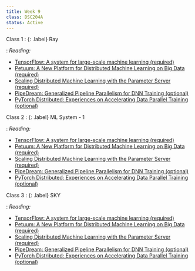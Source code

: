 ```yaml
---
title: Week 9
class: DSC204A
status: Active
---
```



Class 1
: {: .label} Ray
<!-- Guest Lecture - [Stephanie Wang](https://stephanie-wang.github.io/) -->
<!-- : [Slides](assets/slides/UCSD_3_3_24_A_brief_history_of_the_Ray_ecosystem.pdf) &#8226; [Recording](https://drive.google.com/file/d/1KB5LWGNNkgOTWk_shgM4brYGGm7TsS0w/view?usp=sharing) &#8226; [Scribe Notes](assets/scribe_notes/Mar_4_scribe_note.pdf) -->
: *Reading:*
* [TensorFlow: A system for large-scale machine learning (required)](https://arxiv.org/pdf/1605.08695.pdf)
* [Petuum: A New Platform for Distributed Machine Learning on Big Data (required)](https://arxiv.org/pdf/1312.7651.pdf)
* [Scaling Distributed Machine Learning with the Parameter Server (required)](https://www.usenix.org/system/files/conference/osdi14/osdi14-paper-li_mu.pdf)
* [PipeDream: Generalized Pipeline Parallelism for DNN Training (optional)](https://people.eecs.berkeley.edu/~matei/papers/2019/sosp_pipedream.pdf)
* [PyTorch Distributed: Experiences on Accelerating Data Parallel Training (optional)](https://arxiv.org/pdf/2006.15704.pdf)


Class 2
: {: .label} ML System - 1
<!--  : [Slides](assets/slides/21_ml-system-1.pdf) &#8226; [Recording](https://podcast.ucsd.edu/watch/wi24/dsc204a_a00/24) &#8226; [Scribe Notes](assets/scribe_notes/Mar_6_scribe_note.pdf) -->
: *Reading:* 
* [TensorFlow: A system for large-scale machine learning (required)](https://arxiv.org/pdf/1605.08695.pdf)
* [Petuum: A New Platform for Distributed Machine Learning on Big Data (required)](https://arxiv.org/pdf/1312.7651.pdf)
* [Scaling Distributed Machine Learning with the Parameter Server (required)](https://www.usenix.org/system/files/conference/osdi14/osdi14-paper-li_mu.pdf)
* [PipeDream: Generalized Pipeline Parallelism for DNN Training (optional)](https://people.eecs.berkeley.edu/~matei/papers/2019/sosp_pipedream.pdf)
* [PyTorch Distributed: Experiences on Accelerating Data Parallel Training (optional)](https://arxiv.org/pdf/2006.15704.pdf)


Class 3
: {: .label} SKY
<!-- Guest Lecture - [Prof. Ion Stoica](https://people.eecs.berkeley.edu/~istoica/) -->
<!--  : [Slides](#) &#8226; [Recording](https://drive.google.com/file/d/1wp0pcSAZtmE3TQQ7vzn1_qBuCfNchzM9/view) &#8226; [Scribe Notes](assets/scribe_notes/Mar_8_scribe_note.pdf) -->
: *Reading:* 
* [TensorFlow: A system for large-scale machine learning (required)](https://arxiv.org/pdf/1605.08695.pdf)
* [Petuum: A New Platform for Distributed Machine Learning on Big Data (required)](https://arxiv.org/pdf/1312.7651.pdf)
* [Scaling Distributed Machine Learning with the Parameter Server (required)](https://www.usenix.org/system/files/conference/osdi14/osdi14-paper-li_mu.pdf)
* [PipeDream: Generalized Pipeline Parallelism for DNN Training (optional)](https://people.eecs.berkeley.edu/~matei/papers/2019/sosp_pipedream.pdf)
* [PyTorch Distributed: Experiences on Accelerating Data Parallel Training (optional)](https://arxiv.org/pdf/2006.15704.pdf)
